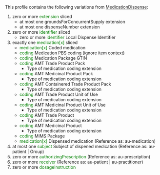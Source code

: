 This profile contains the following variations from [MedicationDispense](http://hl7.org/fhir/STU3/MedicationDispense):

1. zero or more <span style='color:green'> extension </span>  sliced
   * at most one groundsForConcurrentSupply extension
   * at most one dispenseNumber extension
1. zero or more <span style='color:green'> identifier </span>  sliced
   * zero or more <span style='color:green'> identifier </span> Local Dispense Identifier
1. exactly one <span style='color:green'> medication[x] </span>  sliced
   * <span style='color:green'> medication[x] </span> Coded medication
   * <span style='color:green'> coding </span> Medication PBS coding (ignore item context)
   * <span style='color:green'> coding </span> Medication Package GTIN
   * <span style='color:green'> coding </span> AMT Trade Product Pack
      * Type of medication coding extension
   * <span style='color:green'> coding </span> AMT Medicinal Product Pack
      * Type of medication coding extension
   * <span style='color:green'> coding </span> AMT Containered Trade Product Pack
      * Type of medication coding extension
   * <span style='color:green'> coding </span> AMT Trade Product Unit of Use
      * Type of medication coding extension
   * <span style='color:green'> coding </span> AMT Medicinal Product Unit of Use
      * Type of medication coding extension
   * <span style='color:green'> coding </span> AMT Trade Product
      * Type of medication coding extension
   * <span style='color:green'> coding </span> AMT Medicinal Product
      * Type of medication coding extension
   * <span style='color:green'> coding </span> MIMS Package
   * <span style='color:green'> medication[x] </span> Dispensed medication (Reference as: au-medication)
1. at most one <span style='color:green'> subject </span> Subject of dispened medication (Reference as: au-patient \| Group)
1. zero or more <span style='color:green'> authorizingPrescription </span>  (Reference as: au-prescription)
1. zero or more <span style='color:green'> receiver </span>  (Reference as: au-patient \| au-practitioner)
1. zero or more <span style='color:green'> dosageInstruction </span> 